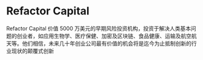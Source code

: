# Refactor Capital

Refactor Capital 价值 5000 万美元的早期风险投资机构，投资于解决人类基本问题的创业者，如应用生物学、医疗保健、加密及区块链、食品健康、运输及航空航天等。他们相信，未来几十年创业公司最有价值的机会将是迄今为止抵制创新的行业现状的颠覆式创新

